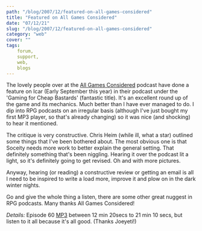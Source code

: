 ```yaml
---
path: "/blog/2007/12/featured-on-all-games-considered"
title: "Featured on All Games Considered"
date: "07/12/21"
slug: "/blog/2007/12/featured-on-all-games-considered"
category: "web"
cover: ""
tags:
    forum,
    support,
    web,
    blogs
---
```


The lovely people over at the [All Games Considered](http://allgamesconsidered.blogspot.com/2007_09_01_archive.html) podcast have done a feature on Icar (Early September this year) in their podcast under the 'Gaming for Cheap Bastards' (fantastic title). It's an excellent round up of the game and its mechanics. Much better than I have ever managed to do. I dip into RPG podcasts on an irregular basis (although I've just bought my first MP3 player, so that's already changing) so it was nice (and shocking) to hear it mentioned.

The critique is very constructive. Chris Heim (while ill, what a star) outlined some things that I've been bothered about. The most obvious one is that Soceity needs more work to better explain the general setting. That definitely something that's been niggling. Hearing it over the podcast lit a light, so it's definitely going to get revised. Oh and with more pictures.

Anyway, hearing (or reading) a constructive review or getting an email is all I need to be inspired to write a load more, improve it and plow on in the dark winter nights.

Go and give the whole thing a listen, there are some other great nuggest in RPG podcasts. Many thanks All Games Considered!

*Details:* Episode 60 [MP3](http://media.libsyn.com/media/tashkal/20070915AGC-64k.mp3) between 12 min 20secs to 21 min 10 secs, but listen to it all because it's all good. (Thanks Joeyeti!)